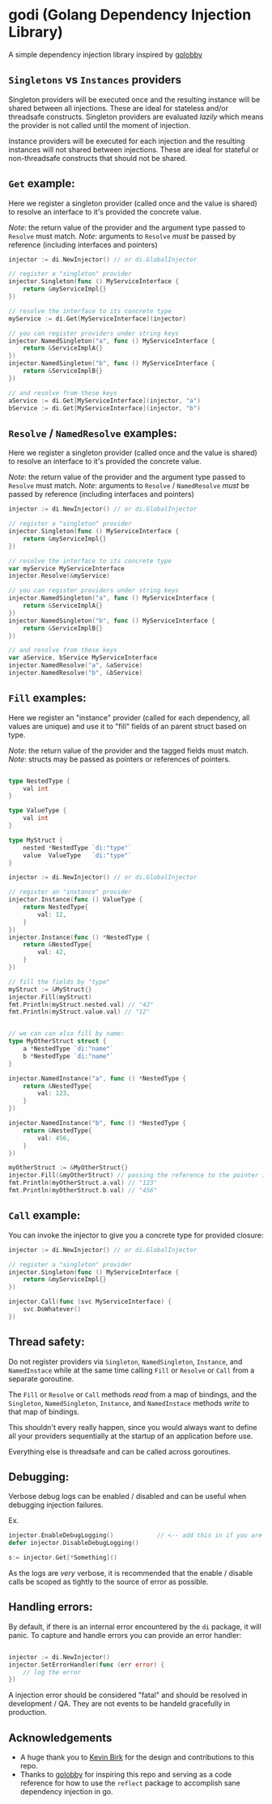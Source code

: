# godi (Golang Dependency Injection Library)

A simple dependency injection library inspired by [golobby](https://github.com/golobby/container)

## `Singletons` vs `Instances` providers

Singleton providers will be executed once and the resulting instance will be shared between all injections. These are ideal for stateless and/or threadsafe constructs. Singleton providers are evaluated _lazily_ which means the provider is not called until the moment of injection.

Instance providers will be executed for each injection and the resulting instances will not shared between injections. These are ideal for stateful or non-threadsafe constructs that should not be shared.

## `Get` example:

Here we register a singleton provider (called once and the value is shared) to resolve an interface to it's provided the concrete value.

*Note*: the return value of the provider and the argument type passed to `Resolve` must match.
*Note*: arguments to `Resolve` _must_ be passed by reference (including interfaces and pointers)

```go
injector := di.NewInjector() // or di.GlobalInjector

// register a "singleton" provider
injector.Singleton(func () MyServiceInterface {
    return &myServiceImpl{}
})

// resolve the interface to its concrete type
myService := di.Get[MyServiceInterface](injector)

// you can register providers under string keys
injector.NamedSingleton("a", func () MyServiceInterface {
    return &ServiceImplA{}
})
injector.NamedSingleton("b", func () MyServiceInterface {
    return &ServiceImplB{}
})

// and resolve from these keys
aService := di.Get[MyServiceInterface](injector, "a")
bService := di.Get[MyServiceInterface](injector, "b")
```

## `Resolve` / `NamedResolve` examples:

Here we register a singleton provider (called once and the value is shared) to resolve an interface to it's provided the concrete value.

*Note*: the return value of the provider and the argument type passed to `Resolve` must match.
*Note*: arguments to `Resolve` / `NamedResolve` _must_ be passed by reference (including interfaces and pointers)

```go
injector := di.NewInjector() // or di.GlobalInjector

// register a "singleton" provider
injector.Singleton(func () MyServiceInterface {
    return &myServiceImpl{}
})

// resolve the interface to its concrete type
var myService MyServiceInterface
injector.Resolve(&myService)

// you can register providers under string keys
injector.NamedSingleton("a", func () MyServiceInterface {
    return &ServiceImplA{}
})
injector.NamedSingleton("b", func () MyServiceInterface {
    return &ServiceImplB{}
})

// and resolve from these keys
var aService, bService MyServiceInterface
injector.NamedResolve("a", &aService)
injector.NamedResolve("b", &bService)
```

## `Fill` examples:

Here we register an "instance" provider (called for each dependency, all values are unique) and use it to "fill" fields of an parent struct based on type.

*Note*: the return value of the provider and the tagged fields must match.
*Note*: structs may be passed as pointers or references of pointers.

```go

type NestedType {
    val int
}

type ValueType {
    val int
}

type MyStruct {
    nested *NestedType `di:"type"`
    value  ValueType   `di:"type"`
}

injector := di.NewInjector() // or di.GlobalInjector

// register an "instance" provider
injector.Instance(func () ValueType {
    return NestedType{
        val: 12,
    }
})
injector.Instance(func () *NestedType {
    return &NestedType{
        val: 42,
    }
})

// fill the fields by "type"
myStruct := &MyStruct{}
injector.Fill(myStruct)
fmt.Println(myStruct.nested.val) // "42"
fmt.Println(myStruct.value.val) // "12"


// we can can also fill by name:
type MyOtherStruct struct {
    a *NestedType `di:"name"`
    b *NestedType `di:"name"`
}

injector.NamedInstance("a", func () *NestedType {
    return &NestedType{
        val: 123,
    }
})

injector.NamedInstance("b", func () *NestedType {
    return &NestedType{
        val: 456,
    }
})

myOtherStruct := &MyOtherStruct{}
injector.Fill(&myOtherStruct) // passing the reference to the pointer is okay
fmt.Println(myOtherStruct.a.val) // "123"
fmt.Println(myOtherStruct.b.val) // "456"
```

## `Call` example:

You can invoke the injector to give you a concrete type for provided closure:

```go
injector := di.NewInjector() // or di.GlobalInjector

// register a "singleton" provider
injector.Singleton(func () MyServiceInterface {
    return &myServiceImpl{}
})

injector.Call(func (svc MyServiceInterface) {
    svc.DoWhatever()
})
```

## Thread safety:

Do not register providers via `Singleton`, `NamedSingleton`, `Instance`, and `NamedInstace` while at the same time calling `Fill` or `Resolve` or `Call` from a separate goroutine.

The `Fill` or `Resolve` or `Call` methods _read_ from a map of bindings, and the `Singleton`, `NamedSingleton`, `Instance`, and `NamedInstace` methods _write_ to that map of bindings.

This shouldn't every really happen, since you would always want to define all your providers sequentially at the startup of an application before use.

Everything else is threadsafe and can be called across goroutines.

## Debugging:

Verbose debug logs can be enabled / disabled and can be useful when debugging injection failures.

Ex.
```go
injector.EnableDebugLogging()            // <-- add this in if you are dealing with some tricky di errors
defer injector.DisableDebugLogging()

s:= injector.Get[*Something]()
```

As the logs are _very_ verbose, it is recommended that the enable / disable calls be scoped as tightly to the source of error as possible.

## Handling errors:

By default, if there is an internal error encountered by the `di` package, it will panic. To capture and handle errors you can provide an error handler:

```go

injector := di.NewInjector()
injector.SetErrorHandler(func (err error) {
    // log the error
})
```

A injection error should be considered "fatal" and should be resolved in development / QA. They are not events to be handeld gracefully in production.

## Acknowledgements

- A huge thank you to [Kevin Birk](https://github.com/kbirk) for the design and contributions to this repo.
- Thanks to [golobby](https://github.com/golobby/container) for inspiring this repo and serving as a code reference for how to use the `reflect` package to accomplish sane dependency injection in go.
